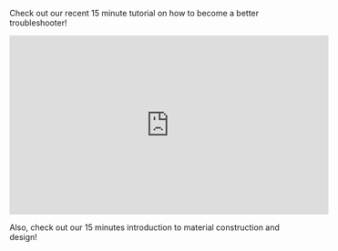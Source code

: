 Check out our recent 15 minute tutorial on how to become a better troubleshooter!

<center><iframe width="560" height="315" src="https://www.youtube.com/embed/hSEcb6cYW90" frameborder="0" allow="accelerometer; autoplay; clipboard-write; encrypted-media; gyroscope; picture-in-picture" allowfullscreen></iframe></center>

<!-- **Website**| **Username**| **Password** |
 :--- |:---:| ---:
 col 3 is      | right-aligned | $1600 
 col 2 is      | centered      |   $12 
 zebra stripes | are neat      |    $1 -->


 Also, check out our 15 minutes introduction to material construction and design!
 